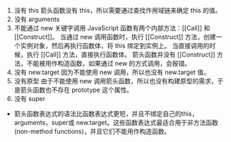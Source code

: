 1. 没有 this
箭头函数没有 this，所以需要通过查找作用域链来确定 this 的值。
2. 没有 arguments
3. 不能通过 new 关键字调用
    JavaScript 函数有两个内部方法：[[Call]] 和 [[Construct]]。
    当通过 new 调用函数时，执行 [[Construct]] 方法，创建一个实例对象，然后再执行函数体，将 this 绑定到实例上。
    当直接调用的时候，执行 [[Call]] 方法，直接执行函数体。
    箭头函数并没有 [[Construct]] 方法，不能被用作构造函数，如果通过 new 的方式调用，会报错。
4. 没有 new.target
    因为不能使用 new 调用，所以也没有 new.target 值。
5. 没有原型 
    由于不能使用 new 调用箭头函数，所以也没有构建原型的需求，于是箭头函数也不存在 prototype 这个属性。
6. 没有 super


- 箭头函数表达式的语法比函数表达式更短，并且不绑定自己的this，arguments，super或 new.target。这些函数表达式最适合用于非方法函数(non-method functions)，并且它们不能用作构造函数。